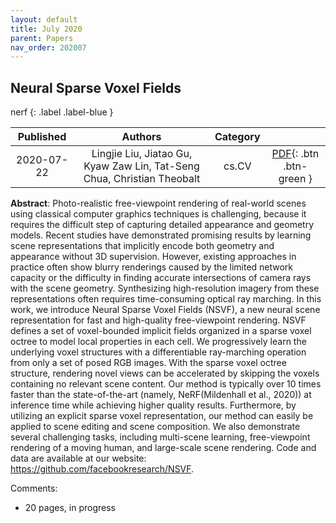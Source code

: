 ```yaml
---
layout: default
title: July 2020
parent: Papers
nav_order: 202007
---
```

<!---metadata--->

## Neural Sparse Voxel Fields

nerf
{: .label .label-blue }

| Published | Authors | Category | |
|:---:|:---:|:---:|:---:|
| 2020-07-22 | Lingjie Liu, Jiatao Gu, Kyaw Zaw Lin, Tat-Seng Chua, Christian Theobalt | cs.CV | [PDF](http://arxiv.org/pdf/2007.11571v2){: .btn .btn-green } |

**Abstract**: Photo-realistic free-viewpoint rendering of real-world scenes using classical
computer graphics techniques is challenging, because it requires the difficult
step of capturing detailed appearance and geometry models. Recent studies have
demonstrated promising results by learning scene representations that
implicitly encode both geometry and appearance without 3D supervision. However,
existing approaches in practice often show blurry renderings caused by the
limited network capacity or the difficulty in finding accurate intersections of
camera rays with the scene geometry. Synthesizing high-resolution imagery from
these representations often requires time-consuming optical ray marching. In
this work, we introduce Neural Sparse Voxel Fields (NSVF), a new neural scene
representation for fast and high-quality free-viewpoint rendering. NSVF defines
a set of voxel-bounded implicit fields organized in a sparse voxel octree to
model local properties in each cell. We progressively learn the underlying
voxel structures with a differentiable ray-marching operation from only a set
of posed RGB images. With the sparse voxel octree structure, rendering novel
views can be accelerated by skipping the voxels containing no relevant scene
content. Our method is typically over 10 times faster than the state-of-the-art
(namely, NeRF(Mildenhall et al., 2020)) at inference time while achieving
higher quality results. Furthermore, by utilizing an explicit sparse voxel
representation, our method can easily be applied to scene editing and scene
composition. We also demonstrate several challenging tasks, including
multi-scene learning, free-viewpoint rendering of a moving human, and
large-scale scene rendering. Code and data are available at our website:
https://github.com/facebookresearch/NSVF.

Comments:
- 20 pages, in progress